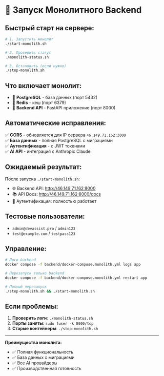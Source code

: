 # 🚀 Запуск Монолитного Backend

## Быстрый старт на сервере:

```bash
# 1. Запустить монолит
./start-monolith.sh

# 2. Проверить статус  
./monolith-status.sh

# 3. Остановить (если нужно)
./stop-monolith.sh
```

## Что включает монолит:

- 🐘 **PostgreSQL** - база данных (порт 5432)
- 🔴 **Redis** - кеш (порт 6379) 
- 🐍 **Backend API** - FastAPI приложение (порт 8000)

## Автоматические исправления:

✅ **CORS** - обновляется для IP сервера `46.149.71.162:3000`  
✅ **База данных** - полная PostgreSQL с миграциями  
✅ **Аутентификация** - с JWT токенами  
✅ **AI API** - интеграция с Anthropic Claude  

## Ожидаемый результат:

После запуска `./start-monolith.sh`:

- 🌐 Backend API: http://46.149.71.162:8000
- 📚 API Docs: http://46.149.71.162:8000/docs  
- 🔐 Аутентификация: полностью работает

## Тестовые пользователи:

- `admin@devassist.pro` / `admin123`
- `test@example.com` / `testpass123`

## Управление:

```bash
# Логи backend
docker compose -f backend/docker-compose.monolith.yml logs app

# Перезапуск только backend
docker compose -f backend/docker-compose.monolith.yml restart app

# Полный перезапуск
./stop-monolith.sh && ./start-monolith.sh
```

## Если проблемы:

1. **Проверить логи**: `./monolith-status.sh`
2. **Порты заняты**: `sudo fuser -k 8000/tcp`
3. **Старые контейнеры**: `./stop-monolith.sh`

---

**Преимущества монолита:**
- ✅ Полная функциональность
- ✅ База данных с миграциями  
- ✅ Все AI провайдеры
- ✅ Производственная готовность